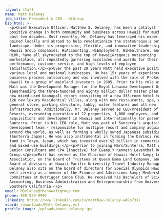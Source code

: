 ```yaml
---
layout: staff
name: Matt Delaney
job_title: President & CEO - HiGroup
bio_html: >-
  <p>Chief Executive Officer, Matthew S. Delaney, has been a catalyst for
  positive change in both community and business across Hawaii for much of the
  past two decades. Most recently, Mr. Delaney has leveraged his experience
  gained locally and abroad to help revolutionize the state&rsquo;s outsourcing
  landscape. Under his progressive, flexible, and innovative leadership, The
  Hawaii Group companies, HiAccounting, HiEmployment, HiHealthcare, and formerly
  HiHR, have all skyrocketed to the top of Hawaii&rsquo;s outsourcing
  marketplace, all repeatedly garnering accolades and awards for their business
  performance, customer service, and high levels of employee
  satisfaction.</p><p>Over the past 20 years Matt held executive positions for
  various local and national businesses. He has 15+ years of experience with
  business process outsourcing and was involved with the sale of ProService
  Hawaii to a group of mainland investors in 2005. Prior to his role at HiGroup,
  Matt was the Development Manager for the Royal Lahaina Development Group, LLC,
  spearheading the three-hundred and eighty million dollar master plan for the
  new mixed-used Kaanapali resort consisting of a new 333-room hotel tower and
  126 new luxury Residential Villas, along with new restaurants, spa, gym,
  general store, parking structure, lobby, water features and all new
  infrastructure. Additionally, Mr. Delaney served as CEO/President of Marc
  Resorts, overseeing operation of 22 properties, 1,000 employees, and managing
  acquisitions and development in Hawaii and internationally for parent company
  Sunterra. Prior to his CEO role, Matt was part of Sunterra's acquisition and
  development team - responsible for multiple resort and company acquisitions
  around the world, as well as forming a wholly owned Japanese subsidiary
  (Sunterra Japan). He was also instrumental in forming the DaVinci real estate
  fund in Tokyo, Japan, which has invested over $2 billion in commercial office
  and mixed-use buildings.</p><p>Prior to joining Marc/Sunterra, Matt was a
  Senior Consultant and CPA (inactive) for E&amp;Y Kenneth Leventhal Real Estate
  Group.</p><p>Matt has served as the Chairman of Hawaii Hotel &amp; Lodging
  Association, on the Board of Trustees at Queen Emma Land Company, and on the
  Board of Advisors at Hawaii Pacific University Travel Industry Management. Mr.
  Delaney also sits on the board of directors for Special Olympics Hawaii as
  well serving as a member of the Finance and Admissions &amp; Membership
  Committees at Outrigger Canoe Club. He received his Bachelors of Science in
  Accounting, Business Administration and Entrepreneurship from University of
  Southern California.</p>
email: MDelaney@thehawaiigroup.com
phone: 808-529-9990
linkedin: https://www.linkedin.com/in/matthew-delaney-a49b731/
vcard: /downloads/Matt-Delaney.vcf
profile_image: /uploads/matt-delaney.jpg
---
```


